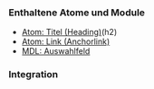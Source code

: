 ### Enthaltene Atome und Module
* [Atom: Titel (Heading)](../../atoms/headings/headings.html)(h2)
* [Atom: Link (Anchorlink)](../../atoms/anchorlink/anchorlink.html)
* [MDL: Auswahlfeld](../drilldown_select/drilldown_select.html)


### Integration


